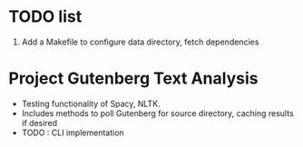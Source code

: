 # TODO list
1. Add a Makefile to configure data directory, fetch dependencies


# Project Gutenberg Text Analysis
- Testing functionality of Spacy, NLTK.
- Includes methods to poll Gutenberg for source directory, caching results if desired
- TODO : CLI implementation